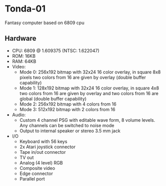 # Tonda-01
Fantasy computer based on 6809 cpu

## Hardware

* CPU: 6809 @ 1.609375 (NTSC: 1.622047)
* ROM: 16KB
* RAM: 64KB
* Video: 
  * Mode 0: 256x192 bitmap with 32x24 16 color overlay, in square 8x8 pixels two colors from 16 are given by overlay (double buffer capability)
  * Mode 1: 128x192 bitmap with 32x24 16 color overlay, in square 4x8 two colors from 16 are given by overlay and two colors from 16 are global (double buffer capability)
  * Mode 2: 256x192 bitmap with 4 colors from 16
  * Mode 3: 512x192 bitmap with 2 colors from 16 
* Audio:
  * Custom 4 channel PSG with editable wave form, 8 volume levels. Any channels can be switched to noise mode
  * Output to internal speaker or stereo 3.5 mm jack
* I/O
  * Keyboard with 56 keys
  * 2x Atari joystick connector
  * Tape in/out connector
  * TV out 
  * Analog (4 level) RGB
  * Composite video
  * Edge connector
  * Parallel port
  




